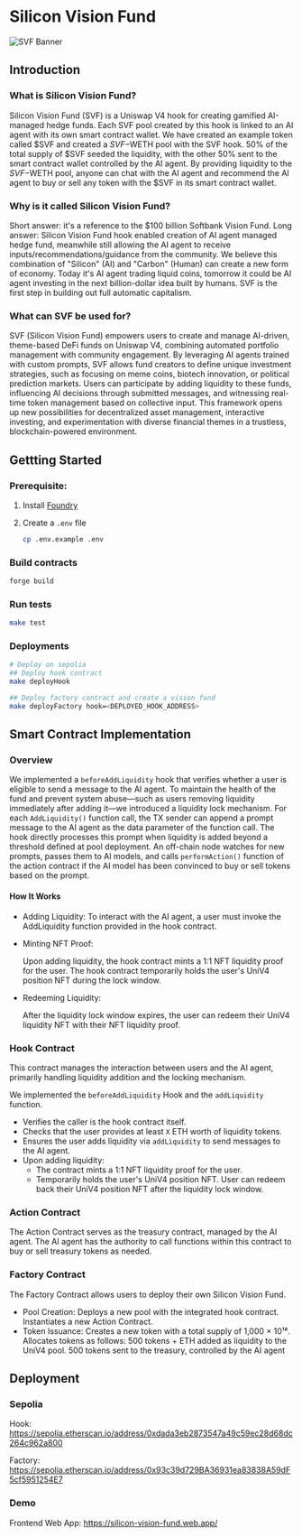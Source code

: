 # Silicon Vision Fund

![SVF Banner](https://i.imgur.com/0g8tKdX.png)

## Introduction

### What is Silicon Vision Fund?

Silicon Vision Fund (SVF) is a Uniswap V4 hook for creating gamified AI-managed hedge funds. Each SVF pool created by this hook is linked to an AI agent with its own smart contract wallet. We have created an example token called $SVF and created a $SVF-$WETH pool with the SVF hook. 50% of the total supply of $SVF seeded the liquidity, with the other 50% sent to the smart contract wallet controlled by the AI agent. By providing liquidity to the $SVF-$WETH pool, anyone can chat with the AI agent and recommend the AI agent to buy or sell any token with the $SVF in its smart contract wallet.

### Why is it called Silicon Vision Fund?

Short answer: it's a reference to the $100 billion Softbank Vision Fund. Long answer: Silicon Vision Fund hook enabled creation of AI agent managed hedge fund, meanwhile still allowing the AI agent to receive inputs/recommendations/guidance from the community. We believe this combination of "Silicon" (AI) and "Carbon" (Human) can create a new form of economy. Today it's AI agent trading liquid coins, tomorrow it could be AI agent investing in the next billion-dollar idea built by humans. SVF is the first step in building out full automatic capitalism.

### What can SVF be used for?

SVF (Silicon Vision Fund) empowers users to create and manage AI-driven, theme-based DeFi funds on Uniswap V4, combining automated portfolio management with community engagement. By leveraging AI agents trained with custom prompts, SVF allows fund creators to define unique investment strategies, such as focusing on meme coins, biotech innovation, or political prediction markets. Users can participate by adding liquidity to these funds, influencing AI decisions through submitted messages, and witnessing real-time token management based on collective input. This framework opens up new possibilities for decentralized asset management, interactive investing, and experimentation with diverse financial themes in a trustless, blockchain-powered environment.

## Gettting Started

### Prerequisite:

1. Install [Foundry](https://book.getfoundry.sh/getting-started/installation)
2. Create a `.env` file

   ```bash
   cp .env.example .env
   ```

### Build contracts

```bash
forge build
```

### Run tests

```bash
make test
```

### Deployments

```bash
# Deploy on sepolia
## Deploy hook contract
make deployHook

## Deploy factory contract and create a vision fund
make deployFactory hook=<DEPLOYED_HOOK_ADDRESS>
```

## Smart Contract Implementation

### Overview

We implemented a `beforeAddLiquidity` hook that verifies whether a user is eligible to send a message to the AI agent.
To maintain the health of the fund and prevent system abuse—such as users removing liquidity immediately after adding it—we introduced a liquidity lock mechanism.
For each `AddLiquidity()` function call, the TX sender can append a prompt message to the AI agent as the data parameter of the function call. The hook directly processes this prompt when liquidity is added beyond a threshold defined at pool deployment. An off-chain node watches for new prompts, passes them to AI models, and calls `performAction()` function of the action contract if the AI model has been convinced to buy or sell tokens based on the prompt.

#### How It Works

- Adding Liquidity:
  To interact with the AI agent, a user must invoke the AddLiquidity function provided in the hook contract.

- Minting NFT Proof:

  Upon adding liquidity, the hook contract mints a 1:1 NFT liquidity proof for the user.
  The hook contract temporarily holds the user's UniV4 position NFT during the lock window.

- Redeeming Liquidity:

  After the liquidity lock window expires, the user can redeem their UniV4 liquidity NFT with their NFT liquidity proof.

### Hook Contract

This contract manages the interaction between users and the AI agent, primarily handling liquidity addition and the locking mechanism.

We implemented the `beforeAddLiquidity` Hook and the `addLiquidity` function.

- Verifies the caller is the hook contract itself.
- Checks that the user provides at least `X` ETH worth of liquidity tokens.
- Ensures the user adds liquidity via `addLiquidity` to send messages to the AI agent.
- Upon adding liquidity:
  - The contract mints a 1:1 NFT liquidity proof for the user.
  - Temporarily holds the user's UniV4 position NFT.
    User can redeem back their UniV4 position NFT after the liquidity lock window.

### Action Contract

The Action Contract serves as the treasury contract, managed by the AI agent. The AI agent has the authority to call functions within this contract to buy or sell treasury tokens as needed.

### Factory Contract

The Factory Contract allows users to deploy their own Silicon Vision Fund.

- Pool Creation:
  Deploys a new pool with the integrated hook contract.
  Instantiates a new Action Contract.
- Token Issuance:
  Creates a new token with a total supply of 1,000 × 10¹⁸.
  Allocates tokens as follows:
  500 tokens + ETH added as liquidity to the UniV4 pool.
  500 tokens sent to the treasury, controlled by the AI agent

## Deployment

### Sepolia

Hook: https://sepolia.etherscan.io/address/0xdada3eb2873547a49c59ec28d68dc264c962a800

Factory: https://sepolia.etherscan.io/address/0x93c39d729BA36931ea83838A59dF5cf5951254E7

### Demo

Frontend Web App: https://silicon-vision-fund.web.app/
